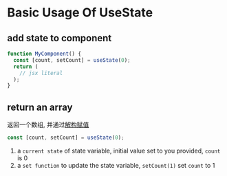 # Basic Usage Of UseState

## add state to component

```js
function MyComponent() {
  const [count, setCount] = useState(0);
  return (
    // jsx literal
  );
}
```

## return an array

返回一个数组, 并通过[解构赋值](javascript-variable-assignment.md#数组解构)

```js
const [count, setCount] = useState(0);
```

1. a `current state` of state variable, initial value set to you provided, `count` is 0
2. a `set function` to update the state variable, `setCount(1)` set `count` to 1

